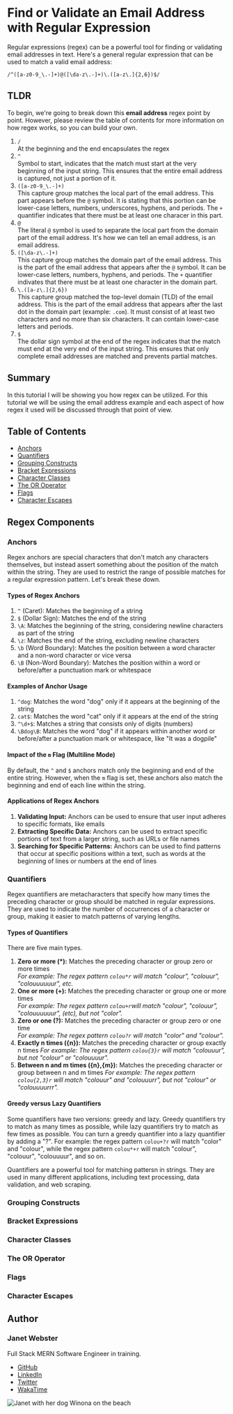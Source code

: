 # Find or Validate an Email Address with Regular Expression

Regular expressions (regex) can be a powerful tool for finding or validating email addresses in text. Here's a general regular expression that can be used to match a valid email address:

```
/^([a-z0-9_\.-]+)@([\da-z\.-]+)\.([a-z\.]{2,6})$/
```

## TLDR

To begin, we're going to break down this **email address** regex point by point. However, please review the table of contents for more information on how regex works, so you can build your own.

1. `/` <br />
At the beginning and the end encapsulates the regex
2. `^`  <br />
Symbol to start, indicates that the match must start at the very beginning of the input string. This ensures that the entire email address is captured, not just a portion of it.
3. `([a-z0-9_\.-]+)`  <br />
This capture group matches the local part of the email address. This part appears before the `@` symbol. It is stating that this portion can be lower-case letters, numbers, underscores, hyphens, and periods. The `+` quantifier indicates that there must be at least one characer in this part.
4. `@`  <br />
The literal `@` symbol is used to separate the local part from the domain part of the email address. It's how we can tell an email address, is an email address.
5.  `([\da-z\.-]+)`  <br />
This capture group matches the domain part of the email address. This is the part of the email address that appears after the `@` symbol. It can be lower-case letters, numbers, hyphens, and periods. The `+` quantifier indivates that there must be at least one character in the domain part.
6.  `\.([a-z\.]{2,6})`  <br />
This capture group matched the top-level domain (TLD) of the email address. This is the part of the email address that appears after the last dot in the domain part (example: `.com`). It must consist of at least two characters and no more than six characters. It can contain lower-case letters and periods.
7. `$`  <br />
The dollar sign symbol at the end of the regex indicates that the match must end at the very end of the input string. This ensures that only complete email addresses are matched and prevents partial matches.


<!-- - how to define a search pattern in a body of text
- each character is a literal character (capital R, or lower-case a)
- meta character, meaning a character that does not indicate a single literal character. More so a generalized pattern.
- .* is a wildcard regular expression
- \d is a digit -->

## Summary

In this tutorial I will be showing you how regex can be utilized. For this tutorial we will be using the email address example and each aspect of how regex it used will be discussed through that point of view.

## Table of Contents

- [Anchors](#anchors)
- [Quantifiers](#quantifiers)
- [Grouping Constructs](#grouping-constructs)
- [Bracket Expressions](#bracket-expressions)
- [Character Classes](#character-classes)
- [The OR Operator](#the-or-operator)
- [Flags](#flags)
- [Character Escapes](#character-escapes)

## Regex Components

### Anchors
Regex anchors are special characters that don't match any characters themselves, but instead assert something about the position of the match within the string. They are used to restrict the range of possible matches for a regular expression pattern. Let's break these down.

#### Types of Regex Anchors

1. `^` (Caret): Matches the beginning of a string
2. `$` (Dollar Sign): Matches the end of the string
3. `\A`: Matches the beginning of the string, considering newline characters as part of the string
4. `\z`: Matches the end of the string, excluding newline characters
5. `\b` (Word Boundary): Matches the position between a word character and a non-word character or vice versa
6. `\B` (Non-Word Boundary): Matches the position within a word or before/after a punctuation mark or whitespace

#### Examples of Anchor Usage

1. `^dog`: Matches the word "dog" only if it appears at the beginning of the string
2. `cat$`: Matches the word "cat" only if it appears at the end of the string
3. `^\d+$`: Matches a string that consists only of digits (numbers)
4. `\Bdog\B`: Matches the word "dog" if it appears within another word or before/after a punctuation mark or whitespace, like "It was a dogpile"

#### Impact of the `m` Flag (Multiline Mode)

By default, the `^` and `$` anchors match only the beginning and end of the entire string. However, when the `m` flag is set, these anchors also match the beginning and end of each line within the string.

#### Applications of Regex Anchors

1. __Validating Input:__ Anchors can be used to ensure that user input adheres to specific formats, like emails
2. __Extracting Specific Data:__ Anchors can be used to extract specific portions of text from a larger string, such as URLs or file names
3. __Searching for Specific Patterns:__ Anchors can be used to find patterns that occur at specific positions within a text, such as words at the beginning of lines or numbers at the end of lines

### Quantifiers

Regex quantifiers are metacharacters that specify how many times the preceding character or group should be matched in regular expressions. They are used to indicate the number of occurrences of a character or group, making it easier to match patterns of varying lengths.

#### Types of Quantifiers

There are five main types.
1. __Zero or more (*):__ Matches the preceding character or group zero or more times <br />
_For example: The regex pattern `colou*r` will match "colour", "colouur", "colouuuuuur", etc._
2. __One or more (+):__ Matches the preceding character or group one or more times <br />
_For example: The regex pattern `colou+r`will match "colour", "colouur", "colouuuuuur", (etc), but not "color"._
3. __Zero or one (?):__ Matches the preceding character or group zero or one time <br />
_For example: The regex pattern `colou?r` will match "color" and "colour"._
4. __Exactly n times ({n}):__ Matches the preceding character or group exactly n times
_For example: The regex pattern `colou{3}r` will match "colouuur", but not "colour" or "colouuuur"._
5. __Between n and m times ({n},{m}):__ Matches the preceding character or group between n and m times
_For example: The regex pattern `colou{2,3}r` will match "colouur" and "colouuurr", but not "colour" or "colouuuurrr"._

#### Greedy versus Lazy Quantifiers

Some quantifiers have two versions: greedy and lazy. Greedy quantifiers try to match as many times as possible, while lazy quantifiers try to match as few times as possible. You can turn a greedy quantifier into a lazy quantifier by adding a "?".
For example: the regex pattern `colou+?r` will match "color" and "colour", while the regex pattern `colou*+r` will match "colour", "colouur", "colouuuur", and so on.

Quantifiers are a powerful tool for matching pattersn in strings. They are used in many different applications, including text processing, data validation, and web scraping.

### Grouping Constructs



### Bracket Expressions

### Character Classes

### The OR Operator

### Flags

### Character Escapes

## Author
### Janet Webster
Full Stack MERN Software Engineer in training.

- [GitHub](https://github.com/TwixmixyJanet/)
- [LinkedIn](https://www.linkedin.com/in/twixmixy/)
- [Twitter](https://twitter.com/Twixmixy)
- [WakaTime](https://wakatime.com/@Twixmixy)

![Janet with her dog Winona on the beach](https://avatars.githubusercontent.com/u/117195025?v=4)

<br /><br /><br /><br /><br /><br /><br /><br /><br /><br /><br /><br /><br /><br /><br /><br /><br /><br /><br /><br /><br /><br /><br /><br /><br /><br /><br /><br /><br /><br /><br /><br /><br /><br /><br /><br /><br /><br /><br /><br /><br /><br /><br /><br /><br /><br /><br /><br /><br /><br /><br /><br /><br /><br /><br /><br /><br /><br /><br /><br /><br /><br />

Did you really read down this far? Gold star for you! ⭐
```
You have received 5+ points in being EXTRA
```
